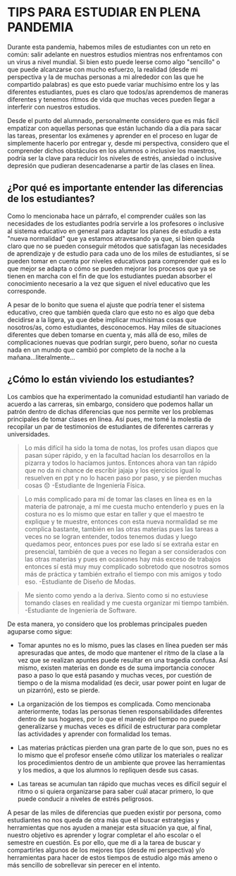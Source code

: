 # TIPS PARA ESTUDIAR EN PLENA PANDEMIA

Durante esta pandemia, habemos miles de estudiantes con un reto en común: salir adelante en nuestros estudios mientras nos enfrentamos con un virus a nivel mundial. Si bien esto puede leerse como algo "sencillo" o que puede alcanzarse con mucho esfuerzo, la realidad (desde mi perspectiva y la de muchas personas a mi alrededor con las que he compartido palabras) es que esto puede variar muchísimo entre los y las diferentes estudiantes, pues es claro que todos/as aprendemos de maneras diferentes y tenemos ritmos de vida que muchas veces pueden llegar a interferir con nuestros estudios.

Desde el punto del alumnado, personalmente considero que es más fácil empatizar con aquellas personas que están luchando día a día para sacar las tareas, presentar los exámenes y aprender en el proceso en lugar de simplemente hacerlo por entregar y, desde mi perspectiva, considero que el comprender dichos obstáculos en los alumnos o inclusive los maestros, podría ser la clave para reducir los niveles de estrés, ansiedad o inclusive depresión que pudieran desencadenarse a partir de las clases en línea.

## ¿Por qué es importante entender las diferencias de los estudiantes?

Como lo mencionaba hace un párrafo, el comprender cuáles son las necesidades de los estudiantes podría servirle a los profesores o inclusive al sistema educativo en general para adaptar los planes de estudio a esta "nueva normalidad" que ya estamos atravesando ya que, si bien queda claro que no se pueden conseguir métodos que satisfagan las necesidades de aprendizaje y de estudio para cada uno de los miles de estudiantes, sí se pueden tomar en cuenta por niveles educativos para comprender qué es lo que mejor se adapta o cómo se pueden mejorar los procesos que ya se tienen en marcha con el fin de que los estudiantes puedan absorber el conocimiento necesario a la vez que siguen el nivel educativo que les corresponde.

A pesar de lo bonito que suena el ajuste que podría tener el sistema educativo, creo que también queda claro que esto no es algo que deba decidirse a la ligera, ya que debe implicar muchísimas cosas que nosotros/as, como estudiantes, desconocemos. Hay miles de situaciones diferentes que deben tomarse en cuenta y, más allá de eso, miles de complicaciones nuevas que podrían surgir, pero bueno, soñar no cuesta nada en un mundo que cambió por completo de la noche a la mañana...literalmente...

## ¿Cómo lo están viviendo los estudiantes?

Los cambios que ha experimentado la comunidad estudiantil han variado de acuerdo a las carreras, sin embargo, considero que podemos hallar un patrón dentro de dichas diferencias que nos permite ver los problemas principales de tomar clases en línea. Así pues, me tomé la molestia de recopilar un par de testimonios de estudiantes de diferentes carreras y universidades.

> Lo más difícil ha sido la toma de notas, los profes usan diapos que pasan súper rápido, y en la facultad hacían los desarrollos en la pizarra y todos lo hacíamos juntos. Entonces ahora van tan rápido que no da ni chance de escribir jajaja y los ejercicios igual lo resuelven en ppt y no lo hacen paso por paso, y se pierden muchas cosas 😞
> -Estudiante de Ingeniería Física.

> Lo más complicado para mí de tomar las clases en línea es en la materia de patronaje, a mí me cuesta mucho entenderlo y pues en la costura no es lo mismo que estar en taller y que el maestro te explique y te muestre, entonces con esta nueva normalidad se me complica bastante, también en las otras materias pues las tareas a veces no se logran entender, todos tenemos dudas y luego quedamos peor, entonces pues por ese lado sí se extraña estar en presencial, también de que a veces no llegan a ser considerados con las otras materias y pues en ocasiones hay más exceso de trabajos entonces sí está muy muy complicado sobretodo que nosotros somos más de práctica y también extraño el tiempo con mis amigos y todo eso.
> -Estudiante de Diseño de Modas.

> Me siento como yendo a la deriva. Siento como si no estuviese tomando clases en realidad y me cuesta organizar mi tiempo también.
> -Estudiante de Ingeniería de Software.

De esta manera, yo considero que los problemas principales pueden aguparse como sigue:
- Tomar apuntes no es lo mismo, pues las clases en línea pueden ser más apresuradas que antes, de modo que mantener el ritmo de la clase a la vez que se realizan apuntes puede resultar en una tragedia confusa. Así mismo, existen materias en donde es de suma importancia conocer paso a paso lo que está pasando y muchas veces, por cuestión de tiempo o de la misma modalidad (es decir, usar power point en lugar de un pizarrón), esto se pierde.

- La organización de los tiempos es complicada. Como mencionaba anteriormente, todas las personas tienen responsabilidades diferentes dentro de sus hogares, por lo que el manejo del tiempo no puede generalizarse y muchas veces es difícil de estructurar para completar las actividades y aprender con formalidad los temas.

- Las materias prácticas pierden una gran parte de lo que son, pues no es lo mismo que el profesor enseñe cómo utilizar los materiales o realizar los procedimientos dentro de un ambiente que provee las herramientas y los medios, a que los alumnos lo repliquen desde sus casas.

- Las tareas se acumulan tan rápido que muchas veces es difícil seguir el ritmo o si quiera organizarse para saber cuál atacar primero, lo que puede conducir a niveles de estrés peligrosos.

A pesar de las miles de diferencias que pueden existir por persona, como estudiantes no nos queda de otra más que el buscar estrategias y herramientas que nos ayuden a manejar esta situación ya que, al final, nuestro objetivo es aprender y lograr completar el año escolar o el semestre en cuestión. Es por ello, que me di a la tarea de buscar y compartirles algunos de los mejores tips (desde mi perspectiva) y/o herramientas para hacer de estos tiempos de estudio algo más ameno o más sencillo de sobrellevar sin perecer en el intento.